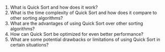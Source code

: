 

1. What is Quick Sort and how does it work?
2. What is the time complexity of Quick Sort and how does it compare to other sorting algorithms?
3. What are the advantages of using Quick Sort over other sorting algorithms?
4. How can Quick Sort be optimized for even better performance?
5. What are some potential drawbacks or limitations of using Quick Sort in certain situations?
